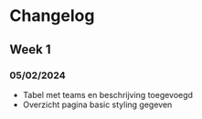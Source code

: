 # Changelog
## Week 1
### 05/02/2024
- Tabel met teams en beschrijving toegevoegd
- Overzicht pagina basic styling gegeven